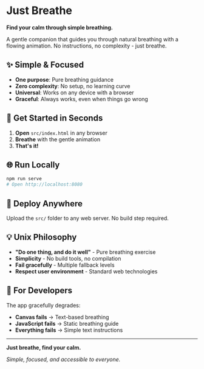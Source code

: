 # Just Breathe

**Find your calm through simple breathing.**

A gentle companion that guides you through natural breathing with a flowing animation. No instructions, no complexity - just breathe.

## ✨ Simple & Focused

- **One purpose**: Pure breathing guidance
- **Zero complexity**: No setup, no learning curve
- **Universal**: Works on any device with a browser
- **Graceful**: Always works, even when things go wrong

## 🚀 Get Started in Seconds

1. **Open** `src/index.html` in any browser
2. **Breathe** with the gentle animation
3. **That's it!**

## 🌐 Run Locally

```bash
npm run serve
# Open http://localhost:8080
```

## 📁 Deploy Anywhere

Upload the `src/` folder to any web server. No build step required.

## 💡 Unix Philosophy

- **"Do one thing, and do it well"** - Pure breathing exercise
- **Simplicity** - No build tools, no compilation
- **Fail gracefully** - Multiple fallback levels
- **Respect user environment** - Standard web technologies

## 🔧 For Developers

The app gracefully degrades:
- **Canvas fails** → Text-based breathing
- **JavaScript fails** → Static breathing guide
- **Everything fails** → Simple text instructions

---

**Just breathe, find your calm.**

*Simple, focused, and accessible to everyone.*
